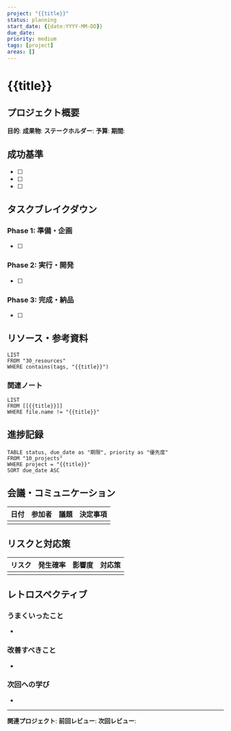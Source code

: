 ```yaml
---
project: "{{title}}"
status: planning
start_date: {{date:YYYY-MM-DD}}
due_date: 
priority: medium
tags: [project]
areas: []
---
```


# {{title}}

## プロジェクト概要
**目的**: 
**成果物**: 
**ステークホルダー**: 
**予算**: 
**期間**: 

## 成功基準
- [ ] 
- [ ] 
- [ ] 

## タスクブレイクダウン
### Phase 1: 準備・企画
- [ ] 

### Phase 2: 実行・開発  
- [ ] 

### Phase 3: 完成・納品
- [ ] 

## リソース・参考資料
```dataview
LIST
FROM "30_resources"
WHERE contains(tags, "{{title}}")
```

### 関連ノート
```dataview
LIST
FROM [[{{title}}]]
WHERE file.name != "{{title}}"
```

## 進捗記録
```dataview
TABLE status, due_date as "期限", priority as "優先度"
FROM "10_projects"
WHERE project = "{{title}}"
SORT due_date ASC
```

## 会議・コミュニケーション
| 日付 | 参加者 | 議題 | 決定事項 |
|------|---------|------|----------|
|      |         |      |          |

## リスクと対応策
| リスク | 発生確率 | 影響度 | 対応策 |
|--------|----------|---------|---------|
|        |          |         |         |

## レトロスペクティブ
### うまくいったこと
- 

### 改善すべきこと
- 

### 次回への学び
- 

---
**関連プロジェクト**: 
**前回レビュー**: 
**次回レビュー**: 